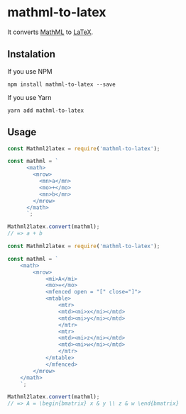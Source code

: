 # mathml-to-latex

It converts [MathML](https://en.wikipedia.org/wiki/MathML) to [LaTeX](https://pt.wikipedia.org/wiki/LaTeX).

## Instalation

If you use NPM

```
npm install mathml-to-latex --save
```

If you use Yarn

```
yarn add mathml-to-latex
```

## Usage

```javascript
const Mathml2latex = require('mathml-to-latex');

const mathml = `
      <math>
        <mrow>
          <mn>a</mn>
          <mo>+</mo>
          <mn>b</mn>
        </mrow>
      </math>
      `;

Mathml2latex.convert(mathml);
// => a + b
```

```javascript
const Mathml2latex = require('mathml-to-latex');

const mathml = `
    <math>
        <mrow>
            <mi>A</mi>
            <mo>=</mo>
            <mfenced open = "[" close="]">
            <mtable>
                <mtr>
                <mtd><mi>x</mi></mtd>
                <mtd><mi>y</mi></mtd>
                </mtr>
                <mtr>
                <mtd><mi>z</mi></mtd>
                <mtd><mi>w</mi></mtd>
                </mtr>
            </mtable>
            </mfenced>
        </mrow>
    </math>
    `;

Mathml2latex.convert(mathml);
// => A = \begin{bmatrix} x & y \\ z & w \end{bmatrix}
```
